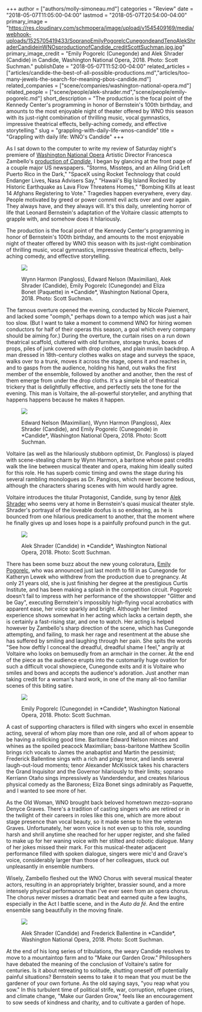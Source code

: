 +++
author = ["authors/molly-simoneau.md"]
categories = "Review"
date = "2018-05-07T11:05:00-04:00"
lastmod = "2018-05-07T20:54:00-04:00"
primary_image = "https://res.cloudinary.com/schmopera/image/upload/v1545409169/media/webhook-uploads/1525705419433/SopranoEmilyPogorelcCunegondeandTenoAlekShraderCandideinWNOsproductionofCandide_creditScottSuchman.jpg.jpg"
primary_image_credit = "Emily Pogorelc (Cunegonde) and Alek Shrader (Candide) in Candide, Washington National Opera, 2018. Photo: Scott Suchman."
publishDate = "2018-05-07T11:52:00-04:00"
related_articles = ["articles/candide-the-best-of-all-possible-productions.md","articles/too-many-jewels-the-search-for-meaning-pbos-candide.md"]
related_companies = ["scene/companies/washington-national-opera.md"]
related_people = ["scene/people/alek-shrader.md","scene/people/emily-pogorelc.md"]
short_description = "The production is the focal point of the Kennedy Center&#039;s programming in honor of Bernstein&#039;s 100th birthday, and amounts to the most enjoyable night of theater offered by WNO this season with its just-right combination of thrilling music, vocal gymnastics, impressive theatrical effects, belly-aching comedy, and effective storytelling."
slug = "grappling-with-daily-life-wnos-candide"
title = "Grappling with daily life: WNO&#039;s Candide"
+++

As I sat down to the computer to write my review of Saturday night's premiere of [Washington National Opera](/scene/companies/washington-national-opera/) Artistic Director Francesca Zambello's [production of *Candide*](http://www.kennedy-center.org/calendar/event/OSOSF), I began by glancing at the front page of a couple major US newspapers. "Storms, Missteps, and an Ailing Grid Left Puerto Rico in the Dark," "SpaceX using Rocket Technology that could Endanger Lives, Nasa Advisers Say," "Hawaii's Big Island Rocked by Historic Earthquake as Lava Flow Threatens Homes," "Bombing Kills at least 14 Afghans Registering to Vote." Tragedies happen everywhere, every day. People motivated by greed or power commit evil acts over and over again. They always have, and they always will. It's this daily, unrelenting horror of life that Leonard Bernstein's adaptation of the Voltaire classic attempts to grapple with, and somehow does it hilariously.

The production is the focal point of the Kennedy Center's programming in honor of Bernstein's 100th birthday, and amounts to the most enjoyable night of theater offered by WNO this season with its just-right combination of thrilling music, vocal gymnastics, impressive theatrical effects, belly-aching comedy, and effective storytelling.

<figure data-type="image">

![](https://res.cloudinary.com/schmopera/image/upload/v1545409169/media/webhook-uploads/1525705131417/WynnHarmonPanglossEdwardNelsonMaximilianAlekShraderCandideEmilyPogorelcCunegondeandElizaBonetPaquetteinWNOsCandide_creditScottSuchman.jpg.jpg)
<figcaption>Wynn Harmon (Pangloss), Edward Nelson (Maximilian), Alek Shrader (Candide), Emily Pogorelc (Cunegonde) and Eliza Bonet (Paquette) in *Candide*, Washington National Opera, 2018. Photo: Scott Suchman.</figcaption>
</figure>

The famous overture opened the evening, conducted by Nicole Paiement, and lacked some "oomph," perhaps down to a tempo which was just a hair too slow. (But I want to take a moment to commend WNO for hiring women conductors for half of their operas this season, a goal which every company should be aiming for.) During the overture, the curtain rises on a run down theatrical scaffold, cluttered with old furniture, storage trunks, boxes of props, piles of junk covered with drop clothes, and plain muslin backdrop. A man dressed in 18th-century clothes walks on stage and surveys the space, walks over to a trunk, moves it across the stage, opens it and reaches in, and to gasps from the audience, holding his hand, out walks the first member of the ensemble, followed by another and another, then the rest of them emerge from under the drop cloths. It's a simple bit of theatrical trickery that is delightfully effective, and perfectly sets the tone for the evening. This man is Voltaire, the all-powerful storyteller, and anything that happens happens because he makes it happen.

<figure data-type="image">

![](https://res.cloudinary.com/schmopera/image/upload/v1545409169/media/webhook-uploads/1525705195368/BaritoneEdwardNelsonMaximilianBaritoneWynnHarmonPanglossTenorAlekShraderCandidandSopranoEmilyPogorelcCunegondeinWNOsCandide_credtScottSuchman.jpg.jpg)
<figcaption>Edward Nelson (Maximilian), Wynn Harmon (Pangloss), Alex Shrader (Candide), and Emily Pogorelc (Cunegonde) in *Candide*, Washington National Opera, 2018. Photo: Scott Suchman.</figcaption>
</figure>

Voltaire (as well as the hilariously stubborn optimist, Dr. Pangloss) is played with scene-stealing charm by Wynn Harmon, a baritone whose past credits walk the line between musical theater and opera, making him ideally suited for this role. He has superb comic timing and owns the stage during his several rambling monologues as Dr. Pangloss, which never become tedious, although the characters sharing scenes with him would hardly agree.

Voltaire introduces the titular Protagonist, Candide, sung by tenor [Alek Shrader](/scene/people/alek-shrader/) who seems very at home in Bernstein's quasi musical theater style. Shrader's portrayal of the loveable doofus is so endearing, as he is bounced from one hilarious predicament to another, that the moment where he finally gives up and loses hope is a painfully profound punch in the gut.

<figure data-type="image">

![](https://res.cloudinary.com/schmopera/image/upload/v1545409169/media/webhook-uploads/1525705179862/TenorAlekShraderasCandideinWNOsproductionofCandide_creditbyScottSuchman.jpg.jpg)
<figcaption>Alek Shrader (Candide) in *Candide*, Washington National Opera, 2018. Photo: Scott Suchman.</figcaption>
</figure>

There has been some buzz about the new young coloratura, [Emily Pogorelc](/scene/people/emily-pogorelc/), who was announced just last month to fill in as Cunegonde for Katheryn Lewek who withdrew from the production due to pregnancy. At only 21 years old, she is just finishing her degree at the prestigious Curtis Institute, and has been making a splash in the competition circuit. Pogorelc doesn't fail to impress with her performance of the showstopper "Glitter and be Gay", executing Bernstein's impossibly high-flying vocal acrobatics with apparent ease, her voice sparkly and bright. Although her limited experience shows somewhat in her acting which lacks a certain depth, she is certainly a fast-rising star, and one to watch. Her acting is helped however by Zambello's sharp direction of the scene, which has Cunegonde attempting, and failing, to mask her rage and resentment at the abuse she has suffered by smiling and laughing through her pain. She spits the words "See how deftly I conceal the dreadful, dreadful shame I feel," angrily at Voltaire who looks on bemusedly from an armchair in the corner. At the end of the piece as the audience erupts into the customarily huge ovation for such a difficult vocal showpiece, Cunegonde exits and it is Voltaire who smiles and bows and accepts the audience's adoration. Just another man taking credit for a woman's hard work, in one of the many all-too familiar scenes of this biting satire.

<figure data-type="image">

![](https://res.cloudinary.com/schmopera/image/upload/v1545409169/media/webhook-uploads/1525705226094/SopranoEmilyPogorelceinWNOsproductionofCandide_creditScottSuchman_Fotor.jpg.jpg)
<figcaption>Emily Pogorelc (Cunegonde) in *Candide*, Washington National Opera, 2018. Photo: Scott Suchman.</figcaption>
</figure>

A cast of supporting characters is filled with singers who excel in ensemble acting, several of whom play more than one role, and all of whom appear to be having a rollicking good time. Baritone Edward Nelson minces and whines as the spoiled peacock Maximilian; bass-baritone Matthew Scollin brings rich vocals to James the anabaptist and Martin the pessimist; Frederick Ballentine sings with a rich and pingy tenor, and lands several laugh-out-loud moments; tenor Alexander McKissick takes his characters the Grand Inquisitor and the Governor hilariously to their limits; soprano Kerriann Otaño sings impressively as Vanderdendur, and creates hilarious physical comedy as the Baroness; Eliza Bonet sings admirably as Paquette, and I wanted to see more of her.

As the Old Woman, WNO brought back beloved hometown mezzo-soprano Denyce Graves.  There's a tradition of casting singers who are retired or in the twilight of their careers in roles like this one, which are more about stage presence than vocal beauty, so it made sense to hire the veteran Graves. Unfortunately, her worn voice is not even up to this role, sounding harsh and shrill anytime she reached for her upper register, and she failed to make up for her waning voice with her stilted and robotic dialogue. Many of her jokes missed their mark. For this musical-theater adjacent performance filled with spoken dialogue, singers were mic'd and Grave's voice, considerably larger than those of her colleagues, stuck out unpleasantly in ensemble numbers.

Wisely, Zambello fleshed out the WNO Chorus with several musical theater actors, resulting in an appropriately brighter, brassier sound, and a more intensely physical performance than I've ever seen from an opera chorus. The chorus never misses a dramatic beat and earned quite a few laughs, especially in the Act I battle scene, and in the *Auto da fé*.  And the entire ensemble sang beautifully in the moving finale.

<figure data-type="image">

![](https://res.cloudinary.com/schmopera/image/upload/v1545409169/media/webhook-uploads/1525705253978/TenorsAlekShraderCandideandFrederickBallentineCacambvisitEldoradoinWNOsproductionofCandide_creditScottSuchman.jpg.jpg)
<figcaption>Alek Shrader (Candide) and Frederick Ballentine in *Candide*, Washington National Opera, 2018. Photo: Scott Suchman.</figcaption>
</figure>

At the end of his long series of tribulations, the weary Candide resolves to move to a mountaintop farm and to "Make our Garden Grow." Philosophers have debated the meaning of the conclusion of Voltaire's satire for centuries. Is it about retreating to solitude, shutting oneself off potentially painful situations? Bernstein seems to take it to mean that you must be the gardener of your own fortune. As the old saying says, "you reap what you sow." In this turbulent time of political strife, war, corruption, refugee crises, and climate change, "Make our Garden Grow," feels like an encouragement to sow seeds of kindness and charity, and to cultivate a garden of hope.
